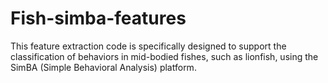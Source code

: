 # Fish-simba-features
This feature extraction code is specifically designed to support the classification of behaviors in mid-bodied fishes, such as lionfish, using the SimBA (Simple Behavioral Analysis) platform.
